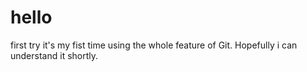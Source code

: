 # hello
first try
it's my fist time using the whole feature of Git. Hopefully i can understand it shortly.
